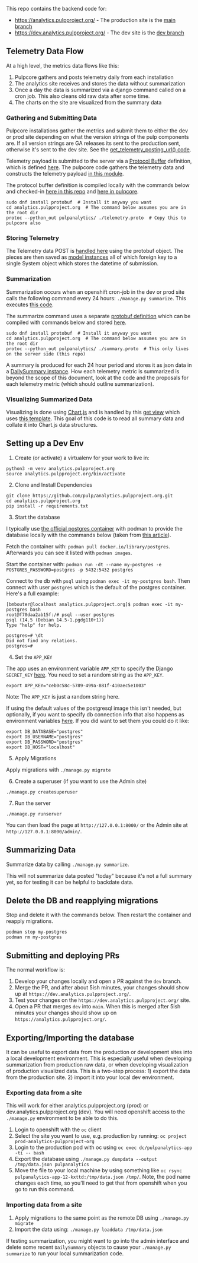 This repo contains the backend code for:

* https://analytics.pulpproject.org/  - The production site is the [main branch](https://github.com/pulp/analytics.pulpproject.org)
* https://dev.analytics.pulpproject.org/  - The dev site is the [dev branch](https://github.com/pulp/analytics.pulpproject.org/tree/dev)


## Telemetry Data Flow

At a high level, the metrics data flows like this:

1. Pulpcore gathers and posts telemetry daily from each installation
2. The analytics site receives and stores the data without summarization
3. Once a day the data is summarized via a django command called on a cron job. This also cleans old
raw data after some time.
4. The charts on the site are visualized from the summary data


### Gathering and Submitting Data

Pulpcore installations gather the metrics and submit them to either the dev or prod site
depending on what the version strings of the pulp components are. If all version strings are
GA releases its sent to the production sent, otherwise it's sent to the dev site. See the
[get_telemetry_posting_url() code](https://github.com/pulp/pulpcore/blob/main/pulpcore/app/tasks/telemetry.py#L25).

Telemetry payload is submitted to the server via a [Protocol Buffer](https://developers.google.com/protocol-buffers/)
definition, which is defined [here](https://github.com/pulp/analytics.pulpproject.org/blob/main/telemetry.proto).
The pulpcore code gathers the telemetry data and constructs the telemetry payload
[in this module](https://github.com/pulp/pulpcore/blob/main/pulpcore/app/tasks/telemetry.py).

The protocol buffer definition is compiled locally with the commands below and checked-in
[here in this repo](https://github.com/pulp/analytics.pulpproject.org/blob/main/pulpanalytics/telemetry_pb2.py)
and [here in pulpcore](https://github.com/pulp/pulpcore/blob/main/pulpcore/app/protobuf/telemetry_pb2.py).

```shell
sudo dnf install protobuf  # Install it anyway you want
cd analytics.pulpproject.org  # The command below assumes you are in the root dir
protoc --python_out pulpanalytics/ ./telemetry.proto  # Copy this to pulpcore also
```

### Storing Telemetry

The Telemetry data POST is [handled here](https://github.com/pulp/analytics.pulpproject.org/blob/main/pulpanalytics/views.py#L171-L184)
using the protobuf object. The pieces are then saved as [model instances](https://github.com/pulp/analytics.pulpproject.org/blob/main/pulpanalytics/models.py)
all of which foreign key to a single System object which stores the datetime of submission.

### Summarization

Summarization occurs when an openshift cron-job in the dev or prod site calls the following command
every 24 hours: `./manage.py summarize`. This executes
[this code](https://github.com/pulp/analytics.pulpproject.org/blob/main/pulpanalytics/management/commands/summarize.py).

The summarize command uses a separate [protobuf definition](https://github.com/pulp/analytics.pulpproject.org/blob/main/summary.proto)
which can be compiled with commands below and stored [here](https://github.com/pulp/analytics.pulpproject.org/blob/main/pulpanalytics/summary_pb2.py).

```shell
sudo dnf install protobuf  # Install it anyway you want
cd analytics.pulpproject.org  # The command below assumes you are in the root dir
protoc --python_out pulpanalytics/ ./summary.proto  # This only lives on the server side (this repo)
```

A summary is produced for each 24 hour period and stores it as json data in a
[DailySummary instance](https://github.com/pulp/analytics.pulpproject.org/blob/main/pulpanalytics/models.py#L45).
How each telemetry metric is summarized is beyond the scope of this document, look at the code and
the proposals for each telemetry metric (which should outline summarization).


### Visualizing Summarized Data

Visualizing is done using [Chart.js](https://www.chartjs.org/) and is handled by this
[get view](https://github.com/pulp/analytics.pulpproject.org/blob/main/pulpanalytics/views.py#L139-L169)
which uses [this template](https://github.com/pulp/analytics.pulpproject.org/blob/main/pulpanalytics/templates/pulpanalytics/index.html).
This goal of this code is to read all summary data and collate it into Chart.js data structures.


## Setting up a Dev Env

1. Create (or activate) a virtualenv for your work to live in:

```
python3 -m venv analytics.pulpproject.org
source analytics.pulpproject.org/bin/activate
```


2. Clone and Install Dependencies

```
git clone https://github.com/pulp/analytics.pulpproject.org.git
cd analytics.pulpproject.org
pip install -r requirements.txt
```


3. Start the database

I typically use [the official postgres container](https://hub.docker.com/_/postgres) with podman to
provide the database locally with the commands below (taken from 
[this article](https://mehmetozanguven.github.io/container/2021/12/15/running-postgresql-with-podman.html)).

Fetch the container with: `podman pull docker.io/library/postgres`. Afterwards you can see it listed
with `podman images`.

Start the container with: `podman run -dt --name my-postgres -e POSTGRES_PASSWORD=postgres -p 5432:5432 postgres`

Connect to the db with `psql` using `podman exec -it my-postgres bash`. Then connect with user
`postgres` which is the default of the postgres container. Here's a full example:

```
[bmbouter@localhost analytics.pulpproject.org]$ podman exec -it my-postgres bash
root@f70daa2ab15f:/# psql --user postgres
psql (14.5 (Debian 14.5-1.pgdg110+1))
Type "help" for help.

postgres=# \dt
Did not find any relations.
postgres=#
```

4. Set the `APP_KEY`

The app uses an environment variable `APP_KEY` to specify the Django `SECRET_KEY` [here](https://github.com/pulp/analytics.pulpproject.org/blob/dev/app/settings.py#L25).
You need to set a random string as the `APP_KEY`.

```shell
export APP_KEY="ceb0c58c-5789-499a-881f-410aec5e1003"
```

Note: The `APP_KEY` is just a random string here.

If using the default values of the postgresql image this isn't needed, but optionally, if you want
to specify db connection info that also happens as environment variables [here](https://github.com/pulp/analytics.pulpproject.org/blob/dev/app/settings.py#L104-L107).
If you did want to set them you could do it like:

```shell
export DB_DATABASE="postgres"
export DB_USERNAME="postgres"
export DB_PASSWORD="postgres"
export DB_HOST="localhost"
```


5. Apply Migrations

Apply migrations with `./manage.py migrate`

6. Create a superuser (if you want to use the Admin site)

`./manage.py createsuperuser`

7. Run the server

`./manage.py runserver`

You can then load the page at `http://127.0.0.1:8000/` or the Admin site at
`http://127.0.0.1:8000/admin/`.


## Summarizing Data

Summarize data by calling `./manage.py summarize`.

This will not summarize data posted "today" because it's not a full summary yet, so for testing it
can be helpful to backdate data.


## Delete the DB and reapplying migrations

Stop and delete it with the commands below. Then restart the container and reapply migrations.

```
podman stop my-postgres
podman rm my-postgres
```

## Submitting and deploying PRs

The normal workflow is:

1. Develop your changes locally and open a PR against the `dev` branch.
2. Merge the PR, and after about 5ish minutes, your changes should show up at
   `https://dev.analytics.pulpproject.org/`.
3. Test your changes on the `https://dev.analytics.pulpproject.org/` site.
4. Open a PR that merges `dev` into `main`. When this is merged after 5ish minutes your changes
   should show up on `https://analytics.pulpproject.org/`.


## Exporting/Importing the database

It can be useful to export data from the production or development sites into a local development
environment. This is especially useful when developing summarization from production raw data, or
when developing visualization of production visualized data. This is a two-step process: 1) export
the data from the production site. 2) import it into your local dev environment.

### Exporting data from a site

This will work for either analytics.pulpproject.org (prod) or dev.analytics.pulpproject.org (dev).
You will need openshift access to the `./manage.py` environment to be able to do this.

1. Login to openshift with the `oc` client
2. Select the site you want to use, e.g. production by running: `oc project prod-analytics-pulpproject-org`
3. Login to the production pod with oc using `oc exec dc/pulpanalytics-app -ti -- bash`
4. Export the database using `./manage.py dumpdata --output /tmp/data.json pulpanalytics`
5. Move the file to your local machine by using something like `oc rsync pulpanalytics-app-12-kxttd:/tmp/data.json /tmp/`.
   Note, the pod name changes each time, so you'll need to get that from openshift when you go to
   run this command.

### Importing data from a site

1. Apply migrations to the same point as the remote DB using `./manage.py migrate`
2. Import the data using: `./manage.py loaddata /tmp/data.json`

If testing summarization, you might want to go into the admin interface and delete some recent
`DailySummary` objects to cause your `./manage.py summarize` to run your local summarization code.

